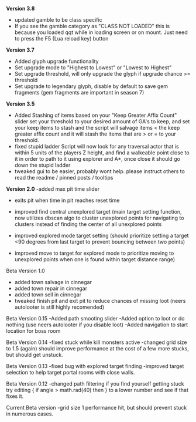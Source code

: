 **Version 3.8**
  - updated gamble to be class specific
  - If you see the gamble category as "CLASS NOT LOADED" this is because you loaded qqt while in loading screen or on mount. Just need to press the F5 (Lua reload key) button

**Version 3.7**
  - Added glyph upgrade functionality
  - Set upgrade mode to "Highest to Lowest" or "Lowest to Highest"
  - Set upgrade threshold, will only upgrade the glyph if upgrade chance >= threshold
  - Set upgrade to legendary glyph, disable by default to save gem fragments (gem fragments are important in season 7)
  
**Version 3.5**
  - Added Stashing of items based on your "Keep Greater Affix Count" slider
    set your threshold to your desired amount of GA's to keep, and set your keep items to stash and the script will salvage items < the keep greater affix count and it will stash the items that are > or = to your threshold. 
  - fixed stupid ladder
    Script will now look for any traversal actor that is within 5 units of the players Z height, and find a walkeable point close to it in order to path to it using explorer and A*, once close it should go down the stupid ladder
  - tweaked gui to be easier, probably wont help. please instruct others to read the readme / pinned posts / tooltips



**Version 2.0**
  -added max pit time slider 
  
  - exits pit when time in pit reaches reset time

  - improved find central unexplored target (main target setting function, now utilizes dbscan algo to cluster unexplored points for navigating to clusters instead of finding the center of all unexplored points
  - improved explored mode target setting (should prioritize setting a target <90 degrees from last target to prevent bouncing between two points)
  - improved move to target for explored mode to prioritize moving to unexplored points when one is found within target distance range) 



Beta Version 1.0
- added town salvage in cinnegar
- added town repair in cinnegar
- added town sell in cinnegar
- tweaked finish pit and exit pit to reduce chances of missing loot (neers autolooter is still highly recomended) 



Beta Version 0.15
-Added path smooting slider
-Added option to loot or do nothing (use neers autolooter if you disable loot) 
-Added navigation to start location for boss room 


Beta Version 0.14
-fixed stuck while kill monsters active
-changed grid size to 1.5 (again) should improve performance at the cost of a few more stucks, but should get unstuck. 


Beta Version 0.13
-fixed bug with explored target finding
-improved target selection to help target portal rooms with close walls. 


Beta Version 0.12
-changed path filtering 
if you find yourself getting stuck try editing {  if angle > math.rad(40) then } to a lower number and see if that fixes it. 
 

Current Beta version 
-grid size 1
performance hit, but should prevent stuck in numerous cases. 

